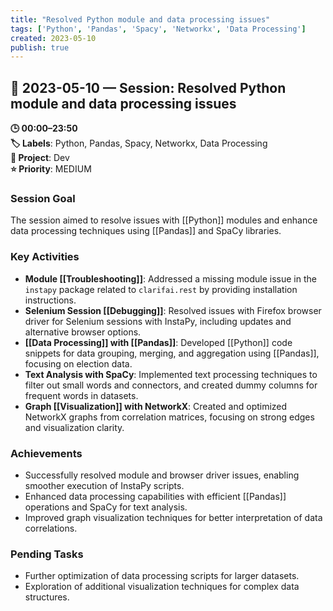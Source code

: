 ```yaml
---
title: "Resolved Python module and data processing issues"
tags: ['Python', 'Pandas', 'Spacy', 'Networkx', 'Data Processing']
created: 2023-05-10
publish: true
---
```


## 📅 2023-05-10 — Session: Resolved Python module and data processing issues

**🕒 00:00–23:50**  
**🏷️ Labels**: Python, Pandas, Spacy, Networkx, Data Processing  
**📂 Project**: Dev  
**⭐ Priority**: MEDIUM  


### Session Goal
The session aimed to resolve issues with [[Python]] modules and enhance data processing techniques using [[Pandas]] and SpaCy libraries.

### Key Activities
- **Module [[Troubleshooting]]**: Addressed a missing module issue in the `instapy` package related to `clarifai.rest` by providing installation instructions.
- **Selenium Session [[Debugging]]**: Resolved issues with Firefox browser driver for Selenium sessions with InstaPy, including updates and alternative browser options.
- **[[Data Processing]] with [[Pandas]]**: Developed [[Python]] code snippets for data grouping, merging, and aggregation using [[Pandas]], focusing on election data.
- **Text Analysis with SpaCy**: Implemented text processing techniques to filter out small words and connectors, and created dummy columns for frequent words in datasets.
- **Graph [[Visualization]] with NetworkX**: Created and optimized NetworkX graphs from correlation matrices, focusing on strong edges and visualization clarity.

### Achievements
- Successfully resolved module and browser driver issues, enabling smoother execution of InstaPy scripts.
- Enhanced data processing capabilities with efficient [[Pandas]] operations and SpaCy for text analysis.
- Improved graph visualization techniques for better interpretation of data correlations.

### Pending Tasks
- Further optimization of data processing scripts for larger datasets.
- Exploration of additional visualization techniques for complex data structures.
